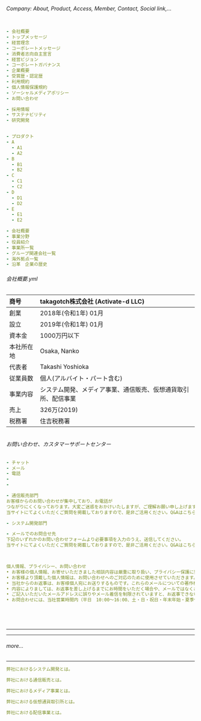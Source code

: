###### Company: About, Product, Access, Member, Contact, Social link,...


```

```

```.yml
- 会社概要
- トップメッセージ
- 経営理念
- コーポレートメッセージ
- 消費者志向自主宣言
- 経営ビジョン
- コーポレートガバナンス
- 企業概要
- 受賞歴・認定歴
- 利用規約
- 個人情報保護規約
- ソーシャルメディアポリシー
- お問い合わせ

- 採用情報
- サステナビリティ
- 研究開発


- プロダクト
- A
  - A1
  - A2
- B
  - B1
  - B2
- C
  - C1
  - C2
- D
  - D1
  - D2
- E 
  - E1
  - E2

```



```企業概要.yml
- 会社概要
- 事業分野
- 役員紹介
- 事業所一覧
- グループ関連会社一覧
- 海外拠点一覧
- 沿革　企業の歴史

```

###### 会社概要.yml
| 商号 | takagotch株式会社 (Activate-d LLC)| 
|:---|:---|
| 創業 | 2018年(令和1年) 01月 | 
| 設立 | 2019年(令和1年) 01月 | 
| 資本金 | 1000万円以下| 
| 本社所在地 | Osaka, Nanko | 
| 代表者 | Takashi Yoshioka | 
| 従業員数 | 個人(アルバイト・パート含む) | 
| 事業内容 | システム開発、メディア事業、通信販売、仮想通貨取引所、配信事業 | 
| 売上 | 326万(2019) | 
| 税務署 | 住吉税務署 | 




```
```

###### お問い合わせ、カスタマーサポートセンター
```お問い合わせ.yml 
- チャット
- メール
- 電話
-
-

```

```電話.yml
- 通信販売部門
お客様からのお問い合わせが集中しており、お電話が
つながりにくくなっております。大変ご迷惑をおかけいたしますが、ご理解お願い申し上げます。
当サイトにてよくいただくご質問を掲載しておりますので、是非ご活用ください。Q&Aはこちら。

- システム開発部門

```

```メール.yml
- メールでのお問合せ先
下記のいずれかのお問い合わせフォームより必要事項を入力のうえ、送信してください。
当サイトにてよくいただくご質問を掲載しておりますので、是非ご活用ください。Q&Aはこちら。



個人情報、プライバシー、お問い合わせ
• お客様の個人情報、お寄せいただきました相談内容は厳重に取り扱い、プライバシー保護に努めます。
• お客様より頂戴した個人情報は、お問い合わせへのご対応のために使用させていただきます。
• 当社からのお返事は、お客様個人宛にお送りするものです。これらのメールについての著作権は当社に帰属しており、 当社に無断で他のホームページや印刷物などへ転用したり、当社の許可なくメール内容の一部または全部を転用、 二次利用したり、その他の目的で使用されることは固くお断り致します。
• 内容によりましては、お返事を差し上げるまでにお時間をいただく場合や、メールではなくお電話・お手紙でご連絡することやお返事を差し上げられない場合がございます。また、取引関連のお問い合わせにも、お返事を差し上げられない場合がございます。あらかじめご了承ください。
• ご記入いただいたメールアドレスに誤りやメール着信を制限されていますと、お返事できないことがございます。 返信がない場合は、メールアドレスおよび着信設定をご確認の上、再度お問い合わせくださいますようお願いいたします。
• お問合わせには、当社営業時間内（平日　10:00～16:00、土・日・祝日・年末年始・夏季休暇を除く）に、順次ご対応させていただきます。



```

```
```

```
```

```
```

---
---


###### more...
---
```システム開発.yml
弊社におけるシステム開発とは。

```

```通信販売.yml
弊社における通信販売とは。
```

```メディア事業.yml
弊社におけるメディア事業とは。

```

```仮想通貨取引所.yml
弊社における仮想通貨取引所とは。

```

```配信事業.yml
弊社における配信事業とは。

```

```
```

```
```

```
```

```
```

```
```

```
```

```
```

```
```

```
```

```
```
